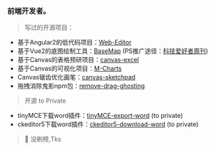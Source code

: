 ### 前端开发者。

> 写过的开源项目：

- 基于Angular2的低代码项目：[Web-Editor](https://github.com/bojue/Web-Editor)
- 基于Vue2的底图绘制工具：[BaseMap](https://github.com/bojue/BaseMap) (PS推广途径：[科技爱好者周刊](https://github.com/ruanyf/weekly/issues/2243))
- 基于Canvas的表格预研项目：[canvas-excel](https://github.com/bojue/canvas-excel)
- 基于Canvas的可视化项目：[M-Charts](https://github.com/bojue/M-Charts)
- Canvas锯齿优化画笔：[canvas-sketchpad](https://github.com/bojue/canvas-sketchpad)
- 拖拽消除鬼影npm包：[remove-drag-ghosting](https://github.com/bojue/remove-drag-ghosting)

> 开源 to Private

- tinyMCE下载word插件：[tinyMCE-export-word](https://github.com/bojue/tinyMCE-export-word) (to private)
- ckeditor5下载word插件：[ckeditor5-download-word](https://github.com/bojue/ckeditor5-download-word) (to private)

> 💬 没刷榜,Tks

<!--
**bojue/bojue** is a ✨ _special_ ✨ repository because its `README.md` (this file) appears on your GitHub profile.

Here are some ideas to get you started:

- 🔭 I’m currently working on ...
- 🌱 I’m currently learning ...
- 👯 I’m looking to collaborate on ...
- 🤔 I’m looking for help with ...
- 💬 Ask me about ...
- 📫 How to reach me: ...
- 😄 Pronouns: ...
- ⚡ Fun fact: ...
-->
